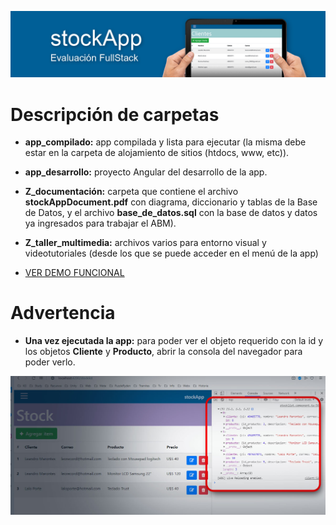 ![stockApp - Prueba Fullstack](./media/img1.jpg)

# Descripción de carpetas

* **app_compilado:** app compilada y lista para ejecutar (la misma debe estar en la carpeta de alojamiento de sitios (htdocs, www, etc)).

* **app_desarrollo:** proyecto Angular del desarrollo de la app.

* **Z_documentación:** carpeta que contiene el archivo **stockAppDocument.pdf** con diagrama, diccionario y tablas de la Base de Datos, y el archivo **base_de_datos.sql** con la base de datos y datos ya ingresados para trabajar el ABM).

* **Z_taller_multimedia:** archivos varios para entorno visual y videotutoriales (desde los que se puede acceder en el menú de la app)

* [VER DEMO FUNCIONAL](https://youtu.be/lAXj2hwQV-Y)

# Advertencia

* **Una vez ejecutada la app:** para poder ver el objeto requerido con la id y los objetos **Cliente** y **Producto**, abrir la consola del navegador para poder verlo.

![stockApp - Prueba Fullstack](./media/img2.jpg)